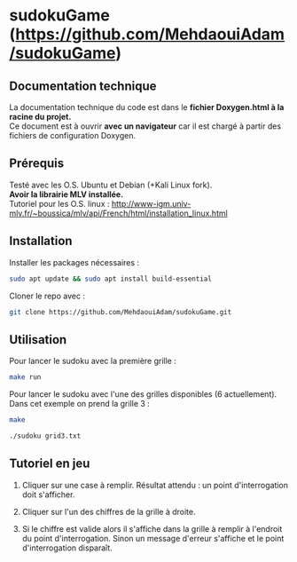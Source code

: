 # sudokuGame (https://github.com/MehdaouiAdam/sudokuGame)

## Documentation technique

La documentation technique du code est dans le **fichier Doxygen.html à la racine du projet.**
<br>
Ce document est à ouvrir **avec un navigateur** car il est chargé à partir des fichiers de configuration Doxygen.

## Prérequis

Testé avec les O.S. Ubuntu et Debian (+Kali Linux fork).
<br>
**Avoir la librairie MLV installée.**
<br>
Tutoriel pour les O.S. linux : http://www-igm.univ-mlv.fr/~boussica/mlv/api/French/html/installation_linux.html

## Installation

Installer les packages nécessaires :
```sh 
sudo apt update && sudo apt install build-essential
```

Cloner le repo avec : 
```sh 
git clone https://github.com/MehdaouiAdam/sudokuGame.git 
```

## Utilisation

Pour lancer le sudoku avec la première grille :
```sh 
make run 
```

Pour lancer le sudoku avec l'une des grilles disponibles (6 actuellement). Dans cet exemple on prend la grille 3 :
```sh
make 
```
```sh 
./sudoku grid3.txt 
```

## Tutoriel en jeu

1. Cliquer sur une case à remplir.
Résultat attendu : un point d'interrogation doit s'afficher.

2. Cliquer sur l'un des chiffres de la grille à droite.

3. Si le chiffre est valide alors il s'affiche dans la grille à remplir à l'endroit du point d'interrogation.
Sinon un message d'erreur s'affiche et le point d'interrogation disparaît.
